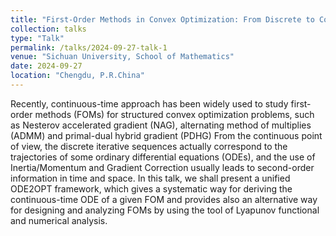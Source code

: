 ```yaml
---
title: "First-Order Methods in Convex Optimization: From Discrete to Continuous and Vice-versa"
collection: talks
type: "Talk"
permalink: /talks/2024-09-27-talk-1
venue: "Sichuan University, School of Mathematics"
date: 2024-09-27
location: "Chengdu, P.R.China"
---
```


Recently, continuous-time approach has been widely used to study first-order methods (FOMs) for structured convex optimization problems, such as Nesterov accelerated gradient (NAG), alternating method of multiplies (ADMM) and primal-dual hybrid gradient (PDHG) From the continuous point of view, the discrete iterative sequences actually correspond to the trajectories of some ordinary differential equations (ODEs), and the use of Inertia/Momentum and Gradient Correction usually leads to second-order information in time and space. In this talk, we shall present a unified ODE2OPT framework, which gives a systematic way for deriving the continuous-time ODE of a given FOM and provides also an alternative way for designing and analyzing FOMs by using the tool of Lyapunov functional and numerical analysis. 
